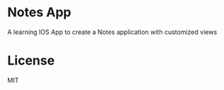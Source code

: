 # Notes App

A learning IOS App to create a Notes application with customized views

# License

MIT


